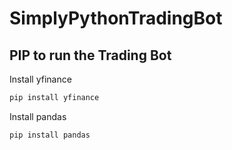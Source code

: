 # SimplyPythonTradingBot


## PIP to run the Trading Bot
  

Install  yfinance 
```bash
pip install yfinance
```
   
Install  pandas
```bash
pip install pandas
```